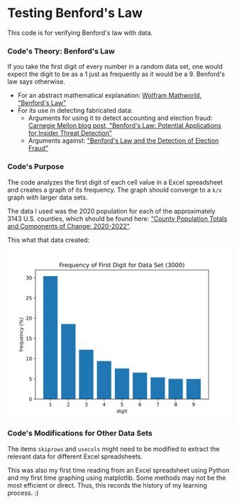 # Testing Benford's Law
This code is for verifying Benford's law with data.

### Code's Theory: Benford's Law
If you take the first digit of every number in a random data set, one would expect the digit to be as a 1 just as frequently as it would be a 9. 
Benford's law says otherwise.
- For an abstract mathematical explanation: [Wolfram Mathworld, "Benford's Law"](https://mathworld.wolfram.com/BenfordsLaw.html)
- For its use in detecting fabricated data:
  - Arguments for using it to detect accounting and election fraud: [Carnegie Mellon blog post, "Benford's Law: Potential Applications for Insider Threat Detection"](https://insights.sei.cmu.edu/blog/benfords-law-potential-applications-insider-threat-detection/)
  - Arguments against: ["Benford's Law and the Detection of Election Fraud"](https://www.jstor.org/stable/23011436)

### Code's Purpose
The code analyzes the first digit of each cell value in a Excel spreadsheet and creates a graph of its frequency.
The graph should converge to a `k/x` graph with larger data sets.

The data I used was the 2020 population for each of the approximately 3143 U.S. counties, which should be found here: ["County Population Totals and Components of Change: 2020-2022"](https://www.census.gov/data/tables/time-series/demo/popest/2020s-counties-total.html).

This what that data created:

![Graph created by benfords_law_test.py](graph_population3000.svg)

### Code's Modifications for Other Data Sets
The items `skiprows` and `usecols` might need to be modified to extract the relevant data for different Excel spreadsheets.

This was also my first time reading from an Excel spreadsheet using Python and my first time graphing using matplotlib. Some methods may not be the most efficient or direct. Thus, this records the history of my learning process. :)
